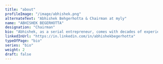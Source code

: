```yaml
---
title: "about"
profileImage: "/image/abhishek.png"
alternateText: "Abhishek Behgerhotta & Chairman at myly"
name: "ABHISHEK BEGERHOTTA"
designation: "Chairman" 
bio: "Abhishek, as a serial entrepreneur, comes with decades of experience in technology and business development in US and India. He brings a long-term strategic vision and product technology expertise. He is the founder & CEO of a leading Healthcare IT firm ‘314e Corporation’ having operations in USA, India and Bhutan. He has a Masters in Mathematics from Purdue and an MBA from the Wharton School of Business."
linkedInUrl: "https://in.linkedin.com/in/abhishekbegerhotta" 
typeOfPage: "bio"
series: "bio"
weight: 2
draft: false
---
```

